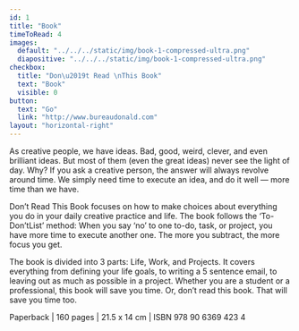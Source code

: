 ```yaml
---
id: 1
title: "Book"
timeToRead: 4
images:
  default: "../../../static/img/book-1-compressed-ultra.png"
  diapositive: "../../../static/img/book-1-compressed-ultra.png"
checkbox:
  title: "Don\u2019t Read \nThis Book"
  text: "Book"
  visible: 0
button:
  text: "Go"
  link: "http://www.bureaudonald.com"
layout: "horizontal-right"
---
```


As creative people, we have ideas. Bad, good, weird, clever, and even brilliant ideas. But most of them (even the great ideas) never see the light of day. Why? If you ask a creative person, the answer will always revolve around time. We simply need time to execute an idea, and do it well — more time than we have.

Don’t Read This Book focuses on how to make choices about everything you do in your daily creative practice and life. The book follows the ‘To-Don’tList’ method: When you say ‘no’ to one to-do, task, or project, you have more time to execute another one. The more you subtract, the more focus you get.

The book is divided into 3 parts: Life, Work, and Projects. It covers everything from defining your life goals, to writing a 5 sentence email, to leaving out as much as possible in a project. Whether you are a student or a professional, this book will save you time. Or, don’t read this book. That will save you time too.

Paperback | 160 pages | 21.5 x 14 cm | ISBN 978 90 6369 423 4
